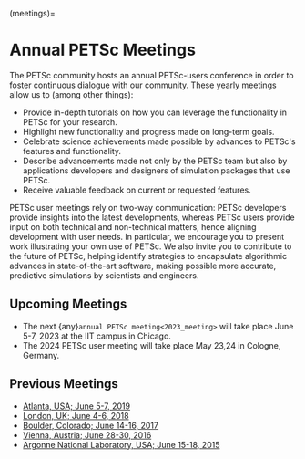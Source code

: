 (meetings)=

# Annual PETSc Meetings

The PETSc community hosts an annual PETSc-users conference in order to foster
continuous dialogue with our community. These yearly meetings allow us to (among other
things):

- Provide in-depth tutorials on how you can leverage the functionality in PETSc for your
  research.
- Highlight new functionality and progress made on long-term goals.
- Celebrate science achievements made possible by advances to PETSc's features and
  functionality.
- Describe advancements made not only by the PETSc team but also by applications
  developers and designers of simulation packages that use PETSc.
- Receive valuable feedback on current or requested features.

PETSc user meetings rely on two-way communication: PETSc developers provide insights into
the latest developments, whereas PETSc users provide input on both technical and
non-technical matters, hence aligning development with user needs. In particular, we
encourage you to present work illustrating your own use of PETSc. We also invite you to
contribute to the future of PETSc, helping identify strategies to encapsulate algorithmic
advances in state-of-the-art software, making possible more accurate, predictive
simulations by scientists and engineers.

## Upcoming Meetings

- The next {any}`annual PETSc meeting<2023_meeting>` will take place June 5-7, 2023 at the IIT campus in Chicago.
- The 2024 PETSc user meeting will take place May 23,24 in Cologne, Germany.

## Previous Meetings

- [Atlanta, USA; June 5-7, 2019](https://petsc.gitlab.io/annual-meetings/2019/index.html)
- [London, UK; June 4-6, 2018](https://petsc.gitlab.io/annual-meetings/2018/index.html)
- [Boulder, Colorado; June 14-16, 2017](https://petsc.gitlab.io/annual-meetings/2017/index.html)
- [Vienna, Austria; June 28-30, 2016](https://petsc.gitlab.io/annual-meetings/2016/index.html)
- [Argonne National Laboratory, USA; June 15-18, 2015](https://petsc.gitlab.io/annual-meetings/2015/index.html)
